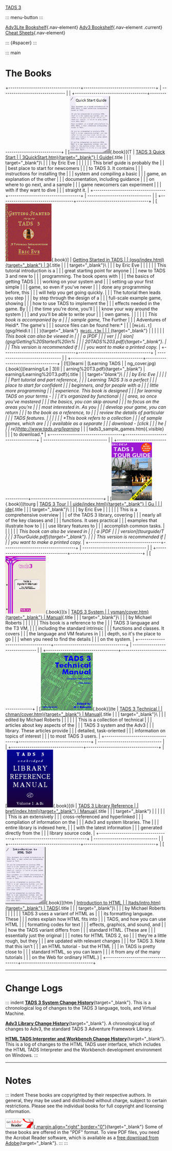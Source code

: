 <div>

[TADS 3](../../index.html)

::: menu-button
:::

[Adv3Lite Bookshelf](../adv3lite/index.htm){.nav-element} [Adv3
Bookshelf](#){.nav-element .current} [Cheat Sheets](#){.nav-element}

::: {#spacer}
:::

</div>

::: main
# The Books

+-----------------------------------+-----------------------------------+
| -------------------------------   |                                   |
+-----------------------------------+-----------------------------------+
| [![](qstart_cover.jpg){.book}](T  | [TADS 3 Quick Start               |
| 3QuickStart.htm){target="_blank"} | Guide](T3QuickStart.htm){.title   |
|                                   | target="_blank"}\                 |
|                                   | by Eric Eve                       |
|                                   |                                   |
|                                   | This brief guide is probably the  |
|                                   | best place to start for newcomers |
|                                   | to TADS 3. It contains            |
|                                   | instructions for installing the   |
|                                   | system and compiling a basic      |
|                                   | game, an explanation of the other |
|                                   | documentation, including guidance |
|                                   | on where to go next, and a sample |
|                                   | game newcomers can experiment     |
|                                   | with if they want to dive         |
|                                   | straight it.                      |
+-----------------------------------+-----------------------------------+
| -------------------------------   |                                   |
+-----------------------------------+-----------------------------------+
| [![](gsgcover.jpg){.book}]        | [Getting Started in TADS          |
| (gsg/index.html){target="_blank"} | 3](gsg/index.html){.title         |
|                                   | target="_blank"}\                 |
|                                   | by Eric Eve                       |
|                                   |                                   |
|                                   | This tutorial introduction is a   |
|                                   | great starting point for anyone   |
|                                   | new to TADS 3 and new to          |
|                                   | programming. The book opens with  |
|                                   | the basics of getting TADS        |
|                                   | working on your system and        |
|                                   | setting up your first simple      |
|                                   | game, so even if you\'ve never    |
|                                   | done any programming before, this |
|                                   | will help you get going quickly.  |
|                                   | The tutorial then leads you step  |
|                                   | by step through the design of a   |
|                                   | full-scale example game, showing  |
|                                   | how to use TADS to implement the  |
|                                   | effects needed in the game. By    |
|                                   | the time you\'re done, you\'ll    |
|                                   | know your way around the system   |
|                                   | and you\'ll be able to write your |
|                                   | own games.                        |
|                                   |                                   |
|                                   | *This book is accompanied by a    |
|                                   | sample game,* The Further         |
|                                   | Adventures of Heidi*. The game\'s |
|                                   | source files can be found here:*  |
|                                   | [`Heidi.t`](gsg/Heidi.t           |
|                                   | ){target="_blank"}` `[`Heidi.t3m` |
|                                   | ](gsg/Heidi.t3m){target="_blank"} |
|                                   |                                   |
|                                   | *This book can also be viewed in  |
|                                   | a [PDF                            |
|                                   | ver                               |
|                                   | sion](gsg/Getting%20Started%20in% |
|                                   | 20TADS%203.pdf){target="_blank"}. |
|                                   | This version is recommended if    |
|                                   | you want to make a printed copy.* |
+-----------------------------------+-----------------------------------+
| -------------------------------   |                                   |
+-----------------------------------+-----------------------------------+
| [![](learni                       | [Learning TADS                    |
| ng_cover.jpg){.book}](learning/Le | 3](l                              |
| arning%20T3.pdf){target="_blank"} | earning/Learning%20T3.pdf){.title |
|                                   | target="_blank"}\                 |
|                                   | by Eric Eve                       |
|                                   |                                   |
|                                   | Part tutorial and part reference, |
|                                   | *Learning TADS 3* is a perfect    |
|                                   | place to start for confident      |
|                                   | beginners, and for people with a  |
|                                   | little more programming           |
|                                   | experience. This book is designed |
|                                   | for learning TADS on your terms - |
|                                   | it\'s organized by functional     |
|                                   | area, so once you\'ve mastered    |
|                                   | the basics, you can skip around   |
|                                   | to focus on the areas you\'re     |
|                                   | most interested in. As you        |
|                                   | develop your game, you can return |
|                                   | to the book as a reference, to    |
|                                   | review the details of particular  |
|                                   | TADS features.                    |
|                                   |                                   |
|                                   | *This book refers to a collection |
|                                   | of sample games, which are        |
|                                   | available as a separate           |
|                                   | download - [click                 |
|                                   | he                                |
|                                   | re](http://www.tads.org/learning_ |
|                                   | tads3_sample_games.htm){.visible} |
|                                   | to download.*                     |
+-----------------------------------+-----------------------------------+
| -------------------------------   |                                   |
+-----------------------------------+-----------------------------------+
| [![](tgcover.jpg){.book}](tourg   | [TADS 3 Tour                      |
| uide/index.html){target="_blank"} | Gu                                |
|                                   | ide](tourguide/index.html){.title |
|                                   | target="_blank"}\                 |
|                                   | by Eric Eve                       |
|                                   |                                   |
|                                   | This is a comprehensive overview  |
|                                   | of the TADS 3 library, covering   |
|                                   | nearly all of the key classes and |
|                                   | functions. It uses practical      |
|                                   | examples that illustrate how to   |
|                                   | use library features to           |
|                                   | accomplish common tasks.          |
|                                   |                                   |
|                                   | *This book can also be viewed in  |
|                                   | a [PDF                            |
|                                   | version](tourguide/T              |
|                                   | 3TourGuide.pdf){target="_blank"}. |
|                                   | This version is recommended if    |
|                                   | you want to make a printed copy.* |
+-----------------------------------+-----------------------------------+
| -------------------------------   |                                   |
+-----------------------------------+-----------------------------------+
| [![](syscover.jpg){.book}](s      | [TADS 3 System                    |
| ysman/cover.htm){target="_blank"} | Manual](sysman/cover.htm){.title  |
|                                   | target="_blank"}\                 |
|                                   | by Michael Roberts                |
|                                   |                                   |
|                                   | This book is a reference to the   |
|                                   | TADS 3 language and the T3 VM,    |
|                                   | including the standard intrinsic  |
|                                   | functions and classes. It covers  |
|                                   | the language and VM features in   |
|                                   | depth, so it\'s the place to go   |
|                                   | when you need to find the details |
|                                   | on the system.                    |
+-----------------------------------+-----------------------------------+
| -------------------------------   |                                   |
+-----------------------------------+-----------------------------------+
| [![](techcover.jpg){.book}](te    | [TADS 3 Technical                 |
| chman/cover.htm){target="_blank"} | Manual](techman/cover.htm){.title |
|                                   | target="_blank"}\                 |
|                                   | edited by Michael Roberts         |
|                                   |                                   |
|                                   | This is a collection of technical |
|                                   | articles about key aspects of the |
|                                   | TADS 3 system and the Adv3        |
|                                   | library. These articles provide   |
|                                   | detailed, task-oriented           |
|                                   | information on topics of interest |
|                                   | to most TADS 3 users.             |
+-----------------------------------+-----------------------------------+
| -------------------------------   |                                   |
+-----------------------------------+-----------------------------------+
| [![](libcover.jpg){.book}](li     | [TADS 3 Library Reference         |
| bref/index.html){target="_blank"} | Manual](libref/index.html){.title |
|                                   | target="_blank"}                  |
|                                   |                                   |
|                                   | This is an extensively            |
|                                   | cross-referenced and hyperlinked  |
|                                   | compilation of information on the |
|                                   | Adv3 and system libraries. The    |
|                                   | entire library is indexed here,   |
|                                   | with the latest information       |
|                                   | generated directly from the       |
|                                   | library source code.              |
+-----------------------------------+-----------------------------------+
| -------------------------------   |                                   |
+-----------------------------------+-----------------------------------+
| [![](htads_cover.jpg){.book}](htm | [Introduction to HTML             |
| ltads/intro.htm){target="_blank"} | TADS](htmltads/intro.htm){.title  |
|                                   | target="_blank"}\                 |
|                                   | by Michael Roberts                |
|                                   |                                   |
|                                   | TADS 3 uses a variant of HTML as  |
|                                   | its formatting language. These    |
|                                   | notes explain how HTML fits into  |
|                                   | TADS, and how you can use HTML    |
|                                   | formatting codes for text         |
|                                   | effects, graphics, and sound, and |
|                                   | how the TADS variant differs from |
|                                   | standard HTML. (These are         |
|                                   | essentially just the original     |
|                                   | notes for HTML TADS 2, so         |
|                                   | they\'re a little rough, but they |
|                                   | are updated with relevant changes |
|                                   | for TADS 3. Note that this isn\'t |
|                                   | an HTML tutorial - but the HTML   |
|                                   | in TADS is pretty close to        |
|                                   | standard HTML, so you can learn   |
|                                   | it from any of the many tutorials |
|                                   | on the Web for ordinary HTML.)    |
+-----------------------------------+-----------------------------------+

------------------------------------------------------------------------

# Change Logs

::: indent
[**TADS 3 System Change History**](t3changes.htm){target="_blank"}. This
is a chronological log of changes to the TADS 3 language, tools, and
Virtual Machine.

[**Adv3 Library Change
History**](../lib/adv3/changes.htm){target="_blank"}. A chronological
log of changes to Adv3, the standard TADS 3 Adventure Framework Library.

[**HTML TADS Interpreter and Workbench Change
History**](changes.htm){target="_blank"}. This is a log of changes to
the HTML TADS user interface, which includes the HTML TADS Interpreter
and the Workbench development environment on Windows.
:::

------------------------------------------------------------------------

# Notes

::: indent
These books are copyrighted by their respective authors. In general,
they may be used and distributed without charge, subject to certain
restrictions. Please see the individual books for full copyright and
licensing information.

[![](getacro.gif){.margin align="right"
border="0"}](http://www.adobe.com/products/acrobat/readstep.html){target="_blank"}
Some of these books are offered in the \"PDF\" format. To view PDF
files, you need the Acrobat Reader software, which is available as a
[free download from
Adobe](http://www.adobe.com/products/acrobat/readstep.html){target="_blank"}.
:::
:::
